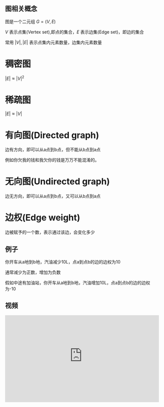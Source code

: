 ## 图相关概念
图是一个二元组 $G=(V,E)$

$V$ 表示点集(Vertex set),即点的集合，$E$ 表示边集(Edge set)，即边的集合

常用 $|V|,|E|$ 表示点集内元素数量，边集内元素数量

# 稠密图
$|E|\approx|V|^2$

# 稀疏图
$|E|\approx |V|$

# 有向图(Directed graph)
边有方向，即可以从a点到b点，但不能从b点到a点

例如你欠我的钱和我欠你的钱是万万不能混淆的。

# 无向图(Undirected graph)
边无方向，即可以从a点到b点，又可以从b点到a点

# 边权(Edge weight)
边被赋予的一个数，表示通过该边，会变化多少

## 例子
你开车从a地到b地，汽油减少10L，点a到点b的边的边权为10

通常减少为正数，增加为负数

假如中途有加油站，你开车从a地到b地，汽油增加10L，点a到点b的边的边权为-10
## 视频

<div style = "position: relative; width: 100%; height: 0; padding-bottom: 56.25%;">
    <iframe style = "position: absolute; top: 0; left: 0; width: 100%;height: 100%;" frameborder="0" allowFullScreen="true" src="https://wiki-58c2.obs.myhuaweicloud.com:443/%E5%9B%BE%E7%9A%84%E6%A6%82%E5%BF%B5%EF%BC%8C%E9%82%BB%E6%8E%A5%E7%9F%A9%E9%98%B5%E5%92%8Cvector%E5%BB%BA%E5%9B%BE.mp4?AccessKeyId=ELA8MJ5R84QLXCTFQQ1R&Expires=1655738392&Signature=eRCigY8abByt4rtkpQ9KquCCtVc%3D"></iframe>
</div>
